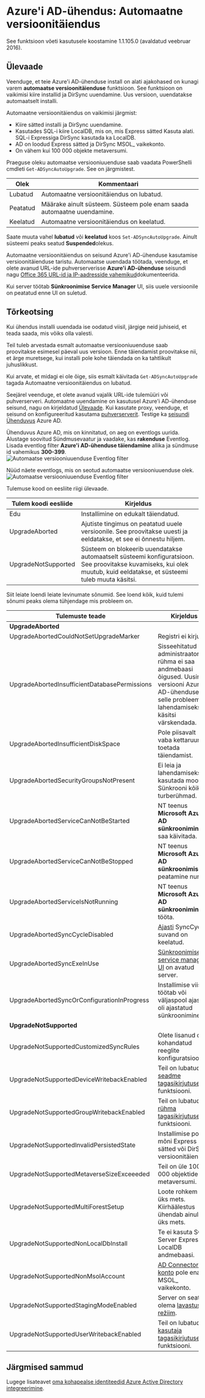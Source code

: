 <properties
   pageTitle="Azure'i AD-ühendus: Automaatne versioonitäiendus | Microsoft Azure'i"
   description="Selles teemas kirjeldatakse sisseehitatud automaatne versioonitäienduse funktsioon Azure'i AD-ühenduse sünkroonimine."
   services="active-directory"
   documentationCenter=""
   authors="AndKjell"
   manager="femila"
   editor=""/>

<tags
   ms.service="active-directory"
   ms.devlang="na"
   ms.topic="article"
   ms.tgt_pltfrm="na"
   ms.workload="identity"
   ms.date="08/24/2016"
   ms.author="billmath"/>

# <a name="azure-ad-connect-automatic-upgrade"></a>Azure'i AD-ühendus: Automaatne versioonitäiendus
See funktsioon võeti kasutusele koostamine 1.1.105.0 (avaldatud veebruar 2016).

## <a name="overview"></a>Ülevaade
Veenduge, et teie Azure'i AD-ühenduse install on alati ajakohased on kunagi varem **automaatse versioonitäienduse** funktsioon. See funktsioon on vaikimisi kiire installid ja DirSync uuendamine. Uus versioon, uuendatakse automaatselt installi.

Automaatne versioonitäiendus on vaikimisi järgmist:

- Kiire sätted installi ja DirSync uuendamine.
- Kasutades SQL-i kiire LocalDB, mis on, mis Express sätted Kasuta alati. SQL-i Expressiga DirSync kasutada ka LocalDB.
- AD on loodud Express sätted ja DirSync MSOL_ vaikekonto.
- On vähem kui 100 000 objekte metaversumi.

Praeguse oleku automaatse versiooniuuenduse saab vaadata PowerShelli cmdleti `Get-ADSyncAutoUpgrade`. See on järgmistest.

Olek | Kommentaari
---- | ----
Lubatud | Automaatne versioonitäiendus on lubatud.
Peatatud | Määrake ainult süsteem. Süsteem pole enam saada automaatne uuendamine.
Keelatud | Automaatne versioonitäiendus on keelatud.

Saate muuta vahel **lubatud** või **keelatud** koos `Set-ADSyncAutoUpgrade`. Ainult süsteemi peaks seatud **Suspended**olekus.

Automaatne versioonitäiendus on seisund Azure'i AD-ühenduse kasutamise versioonitäienduse taristu. Automaatse uuendada töötada, veenduge, et olete avanud URL-ide puhverserverisse **Azure'i AD-ühenduse** seisundi nagu [Office 365 URL-id ja IP-aadresside vahemikud](https://support.office.com/article/Office-365-URLs-and-IP-address-ranges-8548a211-3fe7-47cb-abb1-355ea5aa88a2)dokumenteerida.

Kui server töötab **Sünkroonimise Service Manager** UI, siis uuele versioonile on peatatud enne UI on suletud.

## <a name="troubleshooting"></a>Tõrkeotsing
Kui ühendus installi uuendada ise oodatud viisil, järgige neid juhiseid, et teada saada, mis võiks olla valesti.

Teil tuleb arvestada esmalt automaatse versiooniuuenduse saab proovitakse esimesel päeval uus versioon. Enne täiendamist proovitakse nii, et ärge muretsege, kui installi pole kohe täiendada on ka tahtlikult juhuslikkust.

Kui arvate, et midagi ei ole õige, siis esmalt käivitada `Get-ADSyncAutoUpgrade` tagada Automaatne versioonitäiendus on lubatud.

Seejärel veenduge, et olete avanud vajalik URL-ide tulemüüri või puhverserveri. Automaatne uuendamine on kasutusel Azure'i AD-ühenduse seisund, nagu on kirjeldatud [Ülevaade](#overview). Kui kasutate proxy, veenduge, et seisund on konfigureeritud kasutama [puhverserverit](active-directory-aadconnect-health-agent-install.md#configure-azure-ad-connect-health-agents-to-use-http-proxy). Testige ka [seisundi Ühenduvus](active-directory-aadconnect-health-agent-install.md#test-connectivity-to-azure-ad-connect-health-service) Azure AD.

Ühenduvus Azure AD, mis on kinnitatud, on aeg on eventlogs uurida. Alustage soovitud Sündmusevaatur ja vaadake, kas **rakenduse** Eventlog. Lisada eventlog filter **Azure'i AD-ühenduse täiendamine** allika ja sündmuse id vahemikus **300-399**.  
![Automaatse versiooniuuenduse Eventlog filter](./media/active-directory-aadconnect-feature-automatic-upgrade/eventlogfilter.png)  

Nüüd näete eventlogs, mis on seotud automaatse versiooniuuenduse olek.  
![Automaatse versiooniuuenduse Eventlog filter](./media/active-directory-aadconnect-feature-automatic-upgrade/eventlogresult.png)  

Tulemuse kood on eesliite riigi ülevaade.

Tulem koodi eesliide | Kirjeldus
--- | ---
Edu | Installimine on edukalt täiendatud.
UpgradeAborted | Ajutiste tingimus on peatatud uuele versioonile. See proovitakse uuesti ja eeldatakse, et see ei õnnestu hiljem.
UpgradeNotSupported | Süsteem on blokeerib uuendatakse automaatselt süsteemi konfiguratsioon. See proovitakse kuvamiseks, kui olek muutub, kuid eeldatakse, et süsteemi tuleb muuta käsitsi.

Siit leiate loendi leiate levinumate sõnumid. See loend kõik, kuid tulemi sõnumi peaks olema tühjendage mis probleem on.

Tulemuste teade | Kirjeldus
--- | ---
**UpgradeAborted** |
UpgradeAbortedCouldNotSetUpgradeMarker | Registri ei kirjuta.
UpgradeAbortedInsufficientDatabasePermissions | Sisseehitatud administraatorite rühma ei saa andmebaasi õigused. Uusima versiooni Azure'i AD-ühenduse selle probleemi lahendamiseks käsitsi värskendada.
UpgradeAbortedInsufficientDiskSpace | Pole piisavalt vaba kettaruumi toetada täiendamist.
UpgradeAbortedSecurityGroupsNotPresent | Ei leia ja lahendamiseks kasutada mootori Sünkrooni kõik turberühmad.
UpgradeAbortedServiceCanNotBeStarted | NT teenus **Microsoft Azure AD sünkroonimine** ei saa käivitada.
UpgradeAbortedServiceCanNotBeStopped | NT teenus **Microsoft Azure AD sünkroonimise** peatamine nurjus.
UpgradeAbortedServiceIsNotRunning | NT teenus **Microsoft Azure AD sünkroonimine** ei tööta.
UpgradeAbortedSyncCycleDisabled | [Ajasti](active-directory-aadconnectsync-feature-scheduler.md) SyncCycle suvand on keelatud.
UpgradeAbortedSyncExeInUse | [Sünkroonimise service manager UI](active-directory-aadconnectsync-service-manager-ui.md) on avatud server.
UpgradeAbortedSyncOrConfigurationInProgress | Installimise viisard töötab või väljaspool ajasti oli ajastatud sünkroonimine.
**UpgradeNotSupported** |
UpgradeNotSupportedCustomizedSyncRules | Olete lisanud oma kohandatud reeglite konfiguratsiooni.
UpgradeNotSupportedDeviceWritebackEnabled | Teil on lubatud [seadme tagasikirjutusega](active-directory-aadconnect-feature-device-writeback.md) funktsiooni.
UpgradeNotSupportedGroupWritebackEnabled | Teil on lubatud [rühma tagasikirjutusega](active-directory-aadconnect-feature-preview.md#group-writeback) funktsiooni.
UpgradeNotSupportedInvalidPersistedState | Installimise pole mõni Express sätted või DirSync versioonitäiendus.
UpgradeNotSupportedMetaverseSizeExceeeded | Teil on üle 100 000 objektide metaversumi.
UpgradeNotSupportedMultiForestSetup | Loote rohkem kui üks mets. Kiirhäälestus ühendab ainult üks mets.
UpgradeNotSupportedNonLocalDbInstall | Te ei kasuta SQL Server Express LocalDB andmebaasi.
UpgradeNotSupportedNonMsolAccount | [AD Connectori konto](active-directory-aadconnect-accounts-permissions.md#active-directory-account) pole enam MSOL_ vaikekonto.
UpgradeNotSupportedStagingModeEnabled | Server on seatud olema [lavastus režiim](active-directory-aadconnectsync-operations.md#staging-mode).
UpgradeNotSupportedUserWritebackEnabled | Teil on lubatud [kasutaja tagasikirjutusega](active-directory-aadconnect-feature-preview.md#user-writeback) funktsiooni.

## <a name="next-steps"></a>Järgmised sammud
Lugege lisateavet [oma kohapealse identiteedid Azure Active Directory integreerimine](active-directory-aadconnect.md).
